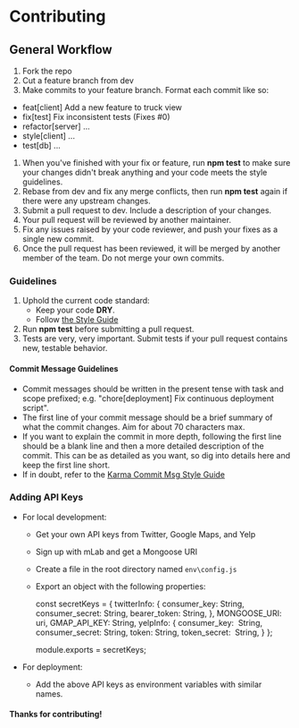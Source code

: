 # Contributing

## General Workflow

1. Fork the repo
1. Cut a feature branch from dev
1. Make commits to your feature branch. Format each commit like so:
  - feat[client] Add a new feature to truck view
  - fix[test] Fix inconsistent tests (Fixes #0)
  - refactor[server] ...
  - style[client] ...
  - test[db] ...
1. When you've finished with your fix or feature, run **npm test** to make sure your changes didn't break anything and your code meets the style guidelines.
1. Rebase from dev and fix any merge conflicts, then run **npm test** again if there were any upstream changes.
1. Submit a pull request to dev. Include a description of your changes.
1. Your pull request will be reviewed by another maintainer.
1. Fix any issues raised by your code reviewer, and push your fixes as a single new commit.
1. Once the pull request has been reviewed, it will be merged by another member of the team. Do not merge your own commits.


### Guidelines

1. Uphold the current code standard:
    - Keep your code **DRY**.
    - Follow [the Style Guide](_STYLE-GUIDE.md)
1. Run **npm test** before submitting a pull request.
1. Tests are very, very important. Submit tests if your pull request contains
   new, testable behavior.


#### Commit Message Guidelines

- Commit messages should be written in the present tense with task and scope prefixed; e.g. "chore[deployment] Fix continuous deployment script".
- The first line of your commit message should be a brief summary of what the commit changes. Aim for about 70 characters max.
- If you want to explain the commit in more depth, following the first line should
 be a blank line and then a more detailed description of the commit. This can be
 as detailed as you want, so dig into details here and keep the first line short.
- If in doubt, refer to the [Karma Commit Msg Style Guide](http://karma-runner.github.io/1.0/dev/git-commit-msg.html)


### Adding API Keys

- For local development:
  - Get your own API keys from Twitter, Google Maps, and Yelp
  - Sign up with mLab and get a Mongoose URI
  - Create a file in the root directory named `env\config.js`
  - Export an object with the following properties:


    const secretKeys = {
      twitterInfo: {
        consumer_key: String,
        consumer_secret: String,
        bearer_token: String,
      },
      MONGOOSE_URI: uri,
      GMAP_API_KEY: String,
      yelpInfo: {
        consumer_key:  String,
        consumer_secret: String,
        token: String,
        token_secret:  String,
      }
    };

    module.exports = secretKeys;


- For deployment:
  - Add the above API keys as environment variables with similar names.

#### Thanks for contributing!
